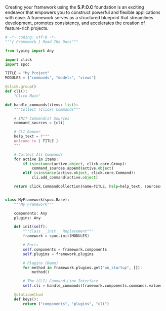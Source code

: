 Creating your framework using the **S.P.O.C** foundation is an exciting endeavor that empowers you to construct powerful and flexible applications with ease. A framework serves as a structured blueprint that streamlines development, promotes consistency, and accelerates the creation of feature-rich projects.

```python title="framework/framework.py"
# -*- coding: utf-8 -*-
"""{ Framework } Read The Docs"""

from typing import Any

import click
import spoc

TITLE = "My Project"
MODULES = ["commands", "models", "views"]

@click.group()
def cli():
    "Click Main"

def handle_commands(items: list):
    """Collect (Click) Commands"""

    # INIT Command(s) Sources
    command_sources = [cli]

    # CLI Banner
    help_text = f"""
    Welcome to { TITLE }
    """

    # Collect All Commands
    for active in items:
        if isinstance(active.object, click.core.Group):
            command_sources.append(active.object)
        elif isinstance(active.object, click.core.Command):
            cli.add_command(active.object)

    return click.CommandCollection(name=TITLE, help=help_text, sources=command_sources)


class MyFramework(spoc.Base):
    """My Framework"""

    components: Any
    plugins: Any

    def init(self):
        """Class __init__ Replacement"""
        framework = spoc.init(MODULES)

        # Parts
        self.components = framework.components
        self.plugins = framework.plugins

        # Plugins (Demo)
        for method in framework.plugins.get("on_startup", []):
            method()

        # The (CLI) Command-Line Interface
        self.cli = handle_commands(framework.components.commands.values())

    @staticmethod
    def keys():
        return ("components", "plugins", "cli")

```
